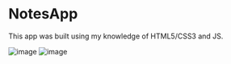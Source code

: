 # NotesApp
This app was built using my knowledge of HTML5/CSS3 and JS. 

![image](https://user-images.githubusercontent.com/19360613/208995810-f6ffc162-dfa9-48b9-85c3-4ed7f3190697.png)
![image](https://user-images.githubusercontent.com/19360613/208995855-b3047a1e-307d-4724-97be-35fb415a4ce9.png)
